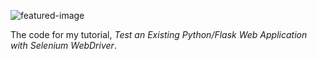 ![featured-image](https://raw.githubusercontent.com/andela-mnzomo/flask-selenium-testing/master/flask-selenium-testing.jpg)

The code for my tutorial, *Test an Existing Python/Flask Web Application with Selenium WebDriver*.
